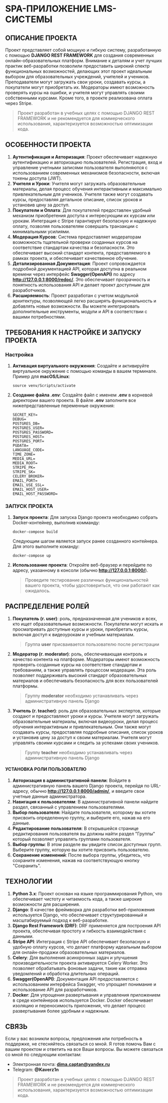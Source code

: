 # SPA-ПРИЛОЖЕНИЕ LMS-СИСТЕМЫ

## ОПИСАНИЕ ПРОЕКТА

Проект представляет собой мощную и гибкую систему, разработанную с помощью **DJANGO REST FRAMEWORK** для создания
современных онлайн-образовательных
платформ. Внимание к деталям и учет лучших практик веб-разработки позволили предоставить широкий спектр
функциональных возможностей, делающих этот проект идеальным выбором для образовательных учреждений, учителей и учеников.
Преподаватели могут загружать свои уроки, создавать курсы, а покупатели могут приобретать их. Модераторы имеют
возможность проверять курсы на ошибки, и учителя могут управлять своими собственными курсами. Кроме того, в проекте
реализована оплата через Stripe.

> Проект разработан в учебных целях с помощью DJANGO REST FRAMEWORK и не рекомендуется для коммерческого использования,
> характеризуется
> возможностью оптимизации кода.

## ОСОБЕННОСТИ ПРОЕКТА

1. **Аутентификация и Авторизация**: Проект обеспечивает надежную аутентификацию и авторизацию пользователей.
   Регистрация, вход и управление учетными записями пользователя выполняются с использованием современных механизмов
   безопасности, включая токены доступа (JWT).
2. **Учителя и Уроки**: Учителя могут загружать образовательные материалы, делая процесс обучения интерактивным и
   максимально привлекательным для учеников. Учителя также могут
   создавать курсы, предоставляя детальное описание, список уроков и установив цену за доступ.
3. **Покупатели и Оплата**: Для покупателей предоставлен удобный механизм приобретения доступа к интересующим их
   курсам или урокам. Интеграция с Stripe гарантирует безопасную и надежную оплату, позволяя
   пользователям совершать
   транзакции с минимальными усилиями.
4. **Модерация Курсов**: Система предоставляет модераторам возможность тщательной проверки созданных курсов на
   соответствие стандартам качества и безопасности. Это обеспечивает высокий стандарт контента, предоставляемого в
   рамках проекта, и обеспечивает качественное обучение.
5. **Детализированная Документация**: Проект сопровождается подробной документацией API, которая доступна в реальном
   времени через интерфейс **Swagger(OpenAPI)** по адресу **http://127.0.0.1:8000/redoc/**. Это обеспечивает
   прозрачность и
   понятность
   использования API и делает проект доступным для разработчиков.
6. **Расширяемость**: Проект разработан с учетом модульной архитектуры, позволяющей легко расширять функциональность и
   добавлять новые возможности. Вы можете интегрировать дополнительные инструменты, модули и API в соответствии с вашими
   потребностями.

## ТРЕБОВАНИЯ К НАСТРОЙКЕ И ЗАПУСКУ ПРОЕКТА

### Настройка

1. **Активация виртуального окружения**: Создайте и активируйте виртуальное окружение с помощью команды в вашем
   терминале. Пример для
   **macOS/Linux**:

   ```commandline
   source venv/Scripts/activate
   ```

2. **Создание файла .env**: Создайте файл с именем **.env** в корневой директории вашего проекта. В файле **.env**
   заполните
   все нижепредставленные переменные окружения:

   ```text
   SECRET_KEY=
   DEBUG=
   POSTGRES_DB=
   POSTGRES_USER=
   POSTGRES_PASSWORD=
   POSTGRES_HOST=
   POSTGRES_PORT=
   PGDATA=
   LANGUAGE_CODE=
   TIME_ZONE=
   MEDIA_URL=
   MEDIA_ROOT=
   STRIPE_PK=
   STRIPE_SK=
   CELERY_BROKER=
   EMAIL_PORT=
   EMAIL_USE_SSL=
   EMAIL_HOST_USER=
   EMAIL_HOST_PASSWORD=
   ```

### ЗАПУСК ПРОЕКТА

1. **Запуск проекта**: Для запуска Django проекта необходимо собрать Docker-контейнер, выполнив комманду:
   ```commandline
   docker-compose build
   ```
   Следующим шагом является запуск ранее созданного контейнера. Для этого выполните команду:
   ```commandline
   docker-compose up
   ``` 
2. **Использование проекта**: Откройте веб-браузер и перейдите по адресу, указанному в консоли
   (обычно **http://127.0.0.1:8000/**).
   > Проведите тестирование различных функциональностей вашего проекта, чтобы удостовериться, что они работают как
   ожидалось.

## РАСПРЕДЕЛЕНИЕ РОЛЕЙ

1. **Покупатель (г. user)**: роль, предназначенная для учеников и всех, кто ищет образовательные возможности. Покупатели
   могут
   искать и просматривать доступные курсы и уроки, приобретать курсы, включая доступ к видеоурокам и учебным материалам.
   > Группа **user** присваивается пользователю после регистрации
2. **Модератор (г. moderator)**: роль, обеспечивающая контроль и качество контента на платформе. Модераторы имеют
   возможность проверять созданные курсы на соответствие стандартам и требованиям, а также управлять процессом
   модерации. Эта роль позволяет поддерживать высокий стандарт образовательных материалов и обеспечивать безопасность
   для всех пользователей платформы.
   > Группу **moderator** необходимо устанавливать через административную панель Django
3. **Учитель  (г. teacher)**: роль для образовательных экспертов, которые создают и предоставляют уроки и курсы. Учителя
   могут загружать образовательные материалы, включая видеоуроки, делая процесс обучения
   интерактивным и привлекательным. Они также могут создавать курсы, предоставляя подробные описания, список уроков и
   установив цену за доступ к своим материалам. Учителя могут управлять своими курсами и следить за успехами своих
   учеников.
   > Группу **teacher** необходимо устанавливать через административную панель Django

#### УСТАНОВКА РОЛИ ПОЛЬЗОВАТЕЛЮ

1. **Авторизация в административной панели**: Войдите в административную панель вашего Django проекта,
   перейдя по URL-адресу, обычно **http://127.0.0.1:8000/admin/**, и введите свои учетные данные администратора.
2. **Навигация к пользователям**: В административной панели найдите раздел, связанный с управлением пользователями.
3. **Выбор пользователя:** Найдите пользователя, которому вы хотите присвоить определенную группу, и выберите его,
   нажав на его данные.
4. **Редактирование пользователя**: В открывшейся странице редактирования пользователя вы должны найти раздел "Группы"
   который позволяет управлять группами пользователя.
5. **Выбор группы**: В этом разделе вы увидите список доступных групп. Выберите группу, которую вы хотите присвоить
   пользователю.
6. **Сохранение изменений**: После выбора группы, убедитесь, что сохраните изменения, нажав на соответствующую кнопку
   "Сохранить".

## ТЕХНОЛОГИИ

1. **Python 3.x**: Проект основан на языке программирования Python, что обеспечивает чистоту и читаемость кода, а также
   широкие возможности для расширения.
2. **Django**: В качестве фреймворка для разработки веб-приложения используется Django, что обеспечивает
   структурированный и масштабируемый подход к веб-разработке.
3. **Django Rest Framework (DRF)**: DRF применяется для построения API проекта, обеспечивая простоту и гибкость
   взаимодействия с данными.
4. **Stripe API**: Интеграция с Stripe API обеспечивает безопасную и удобную оплату курсов, что делает платформу
   идеальным выбором для онлайн-продажи образовательных материалов.
5. **Celery**: Для выполнения асинхронных задач и улучшения производительности проекта активируется Celery Worker. Это
   позволяет обрабатывать фоновые задачи, такие как отправка уведомлений и обработка длительных операций.
6. **Swagger(OpenAPI)**: Документация API предоставляется с использованием интерфейса Swagger, что упрощает понимание и
   использование API для разработчиков.
7. **Docker**: Для упрощения развертывания и управления приложением в среде контейнеров используется Docker. Docker
   обеспечивает изоляцию и переносимость приложения, что делает процесс развертывания более удобным и надежным.

## СВЯЗЬ

Если у вас возникли вопросы, предложения или потребность в поддержке, не стесняйтесь связаться со мной. Я готов помочь
Вам с вашим проектом и ответить на все Ваши вопросы. Вы можете связаться со мной по следующим контактам:

- Электронная почта: **dima.captan@yandex.ru**
- Telegram: **@Kaverz1n**

> Проект разработан в учебных целях с помощью DJANGO REST FRAMEWORK и не рекомендуется для коммерческого использования,
> характеризуется
> возможностью оптимизации кода.
